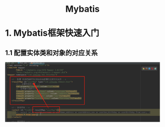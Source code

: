 <h1 align = "center">Mybatis</h1>

# 1. Mybatis框架快速入门

## 1.1  配置实体类和对象的对应关系

![image-20210403111546797](../../../图片/image-20210403111546797.png)